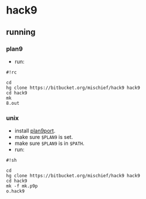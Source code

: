 # hack9 #

## running ##

### plan9 ###
* run:

```
#!rc

cd
hg clone https://bitbucket.org/mischief/hack9 hack9
cd hack9
mk
8.out
```

### unix ###
* install [plan9port](https://github.com/9fans/plan9port).
* make sure `$PLAN9` is set.
* make sure `$PLAN9` is in `$PATH`.
* run:
```
#!sh

cd
hg clone https://bitbucket.org/mischief/hack9 hack9
cd hack9
mk -f mk.p9p
o.hack9
```

